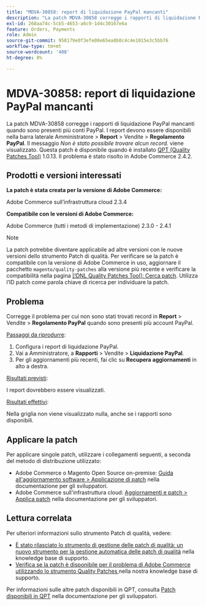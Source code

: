 ```yaml
---
title: "MDVA-30858: report di liquidazione PayPal mancanti"
description: "La patch MDVA-30858 corregge i rapporti di liquidazione PayPal mancanti quando si dispone di più account PayPal. I report devono essere disponibili nella barra laterale di amministrazione &gt; **Reports** &gt; Sales &gt; **PayPal Settlement**. Invece, il messaggio: *Non è stato possibile trovare alcun record.*. Questa patch è disponibile quando è installato [Quality Patches Tool (QPT)](/help/announcements/adobe-commerce-announcements/magento-quality-patches-released-new-tool-to-self-serve-quality-patches.md) 1.0.13. Il problema è stato risolto in Adobe Commerce 2.4.2."
exl-id: 268aa74c-5cb5-4653-a6c9-1d4c30167e6a
feature: Orders, Payments
role: Admin
source-git-commit: 958179e0f3efe08e65ea8b0c4c4e1015e3c5bb76
workflow-type: tm+mt
source-wordcount: '408'
ht-degree: 0%

---
```


# MDVA-30858: report di liquidazione PayPal mancanti

La patch MDVA-30858 corregge i rapporti di liquidazione PayPal mancanti quando sono presenti più conti PayPal. I report devono essere disponibili nella barra laterale Amministratore > **Report** > Vendite > **Regolamento PayPal**. Il messaggio *Non è stato possibile trovare alcun record.* viene visualizzato. Questa patch è disponibile quando è installato [QPT (Quality Patches Tool)](/help/announcements/adobe-commerce-announcements/magento-quality-patches-released-new-tool-to-self-serve-quality-patches.md) 1.0.13. Il problema è stato risolto in Adobe Commerce 2.4.2.

## Prodotti e versioni interessati

**La patch è stata creata per la versione di Adobe Commerce:**

Adobe Commerce sull’infrastruttura cloud 2.3.4

**Compatibile con le versioni di Adobe Commerce:**

Adobe Commerce (tutti i metodi di implementazione) 2.3.0 - 2.4.1

>[!NOTE]
>
>La patch potrebbe diventare applicabile ad altre versioni con le nuove versioni dello strumento Patch di qualità. Per verificare se la patch è compatibile con la versione di Adobe Commerce in uso, aggiornare il pacchetto `magento/quality-patches` alla versione più recente e verificare la compatibilità nella pagina [[!DNL Quality Patches Tool]: Cerca patch](https://devdocs.magento.com/quality-patches/tool.html#patch-grid). Utilizza l’ID patch come parola chiave di ricerca per individuare la patch.

## Problema

Corregge il problema per cui non sono stati trovati record in **Report** > Vendite > **Regolamento PayPal** quando sono presenti più account PayPal.

<u>Passaggi da riprodurre</u>:

1. Configura i report di liquidazione PayPal.
1. Vai a Amministratore, a **Rapporti** > Vendite > **Liquidazione PayPal**.
1. Per gli aggiornamenti più recenti, fai clic su **Recupera aggiornamenti** in alto a destra.

<u>Risultati previsti</u>:

I report dovrebbero essere visualizzati.

<u>Risultati effettivi</u>:

Nella griglia non viene visualizzato nulla, anche se i rapporti sono disponibili.

## Applicare la patch

Per applicare singole patch, utilizzare i collegamenti seguenti, a seconda del metodo di distribuzione utilizzato:

* Adobe Commerce o Magento Open Source on-premise: [Guida all&#39;aggiornamento software > Applicazione di patch](https://devdocs.magento.com/guides/v2.4/comp-mgr/patching/mqp.html) nella documentazione per gli sviluppatori.
* Adobe Commerce sull&#39;infrastruttura cloud: [Aggiornamenti e patch > Applica patch](https://devdocs.magento.com/cloud/project/project-patch.html) nella documentazione per gli sviluppatori.

## Lettura correlata

Per ulteriori informazioni sullo strumento Patch di qualità, vedere:

* [È stato rilasciato lo strumento di gestione delle patch di qualità: un nuovo strumento per la gestione automatica delle patch di qualità](/help/announcements/adobe-commerce-announcements/magento-quality-patches-released-new-tool-to-self-serve-quality-patches.md) nella knowledge base di supporto.
* [Verifica se la patch è disponibile per il problema di Adobe Commerce utilizzando lo strumento Quality Patches ](/help/support-tools/patches-available-in-qpt-tool/check-patch-for-magento-issue-with-magento-quality-patches.md) nella nostra knowledge base di supporto.

Per informazioni sulle altre patch disponibili in QPT, consulta [Patch disponibili in QPT](https://devdocs.magento.com/quality-patches/tool.html#patch-grid) nella documentazione per gli sviluppatori.
